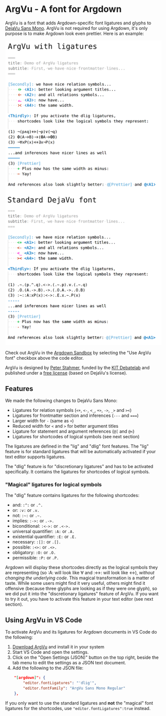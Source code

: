 # ArgVu - A font for Argdown

ArgVu is a font that adds Argdown-specific font ligatures and glyphs to [DejaVu Sans Mono](https://dejavu-fonts.github.io/). ArgVu is not required for using Argdown, it's only purpose is to make Argdown look even prettier. Here is an example:

![ArgVu Demo](argvu-demo.png)

Check out ArgVu in the [Argdown Sandbox](https://argdown.org/sandbox) by selecting the "Use ArgVu font" checkbox above the code editor.

ArgVu is designed by [Peter Stahmer](http://peterstahmer.de/), funded by the [KIT Debatelab](http://debatelab.philosophie.kit.edu/) and published under a [free license](https://github.com/christianvoigt/argdown/tree/master/packages/ArgVu/LICENSE.md) (based on DejaVu's license).

## Features

We made the following changes to DejaVu Sans Mono:

- Ligatures for relation symbols (`<+`, `<-`, `<_`, `+>`, `->`, `_>` and `><`)
- Ligatures for frontmatter section and inferences (`---` and `===`)
- Larger width for `-` (same as `+`)
- Reduced width for `<` and `>` for better argument titles
- Ligature for statement and argument references (`@[` and `@<`)
- Ligatures for shortcodes of logical symbols (see next section)

The ligatures are defined in the "lig" and "dlig" font features. The "lig" feature is for standard ligatures that will be automatically activated if your text editor supports ligatures.

The "dlig" feature is for "discretionary ligatures" and has to be activated specifically. It contains the ligatures for shortcodes of logical symbols.

### "Magical" ligatures for logical symbols

The "dlig" feature contains ligatures for the following shortcodes:

- and: `:^:` or `.^.`
- or: `:v:` or `.v.`
- not: `:~:` or `.~.`
- implies: `:->:` or `.->.`
- biconditional: `:<->:` or `.<->.`
- universal quantifier: `:A:` or `.A.`
- existential quantifier: `:E:` or `.E.`
- necessary: `:[]:` or `.[].`
- possible: `:<>:` or `.<>.`
- obligatory: `:O:` or `.O.`
- permissible: `:P:` or `.P.`

Argdown will display these shortcodes directly as the logical symbols they are representing (so :A: will look like ∀ and :<->: will look like ↔), _without changing the underlying code_. This magical transformation is a matter of taste. While some users might find it very useful, others might find it offensive (because three glyphs are looking as if they were one glyph), so we did put it into the "discretionary ligatures" feature of ArgVu. If you want to try it out, you have to activate this feature in your text editor (see next section).

## Using ArgVu in VS Code

To activate ArgVu and its ligatures for Argdown documents in VS Code do the following:

1. [Download ArgVu](https://github.com/christianvoigt/argdown/raw/master/packages/ArgVu/ArgVuSansMono-Regular-8.2.otf) and install it in your system
2. Start VS Code and open the settings.
3. Click on the "Open Settings (JSON)" button on the top right, beside the tab menu to edit the settings as a JSON text document.
4. Add the following to the JSON file:

```json
    "[argdown]": {
        "editor.fontLigatures": "'dlig'",
        "editor.fontFamily": "ArgVu Sans Mono Regular"
    },
```

If you only want to use the standard ligatures and **not** the "magical" font ligatures for the shortcodes, use `"editor.fontLigatures":true` instead.

